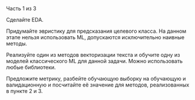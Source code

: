 Часть 1 из 3

Сделайте EDA.

Придумайте эвристику для предсказания целевого класса. На данном этапе нельзя использовать ML, допускаются исключительно наивные методы.

Реализуйте один из методов векторизации текста и обучите одну из моделей классического ML для данной задачи. Можно использовать любые библиотеки.

Предложите метрику, разбейте обучающую выборку на обучающую и валидационную и посчитайте её значение для методов, реализованных в пункте 2 и 3.

